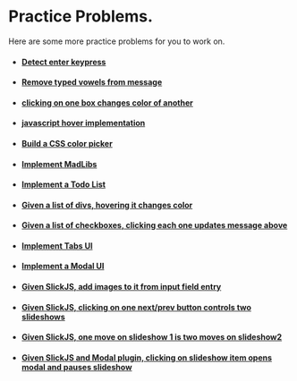 # Practice Problems.

Here are some more practice problems for you to work on.

* #### [Detect enter keypress](https://github.com/FEWDMaterials/UIReview/tree/master/p1)

* #### [Remove typed vowels from message](https://github.com/FEWDMaterials/UIReview/tree/master/p2)

* #### [clicking on one box changes color of another](https://github.com/FEWDMaterials/UIReview/tree/master/p3)

* #### [javascript hover implementation](https://github.com/FEWDMaterials/UIReview/tree/master/p4)

* #### [Build a CSS color picker](https://github.com/FEWDMaterials/UIReview/tree/master/p5)

* #### [Implement MadLibs](https://github.com/FEWDMaterials/UIReview/tree/master/p6)

* #### [Implement a Todo List](https://github.com/FEWDMaterials/UIReview/tree/master/p7)

* #### [Given a list of divs, hovering it changes color](https://github.com/FEWDMaterials/UIReview/tree/master/p8)

* #### [Given a list of checkboxes, clicking each one updates message above](https://github.com/FEWDMaterials/UIReview/tree/master/p9)

* #### [Implement Tabs UI](https://github.com/FEWDMaterials/UIReview/tree/master/p10)

* #### [Implement a Modal UI](https://github.com/FEWDMaterials/UIReview/tree/master/p11)

* #### [Given SlickJS, add images to it from input field entry](https://github.com/FEWDMaterials/UIReview/tree/master/p12)

* #### [Given SlickJS, clicking on one next/prev button controls two slideshows](https://github.com/FEWDMaterials/UIReview/tree/master/p13)

* #### [Given SlickJS, one move on slideshow 1 is two moves on slideshow2](https://github.com/FEWDMaterials/UIReview/tree/master/p14)

* #### [Given SlickJS and Modal plugin, clicking on slideshow item opens modal and pauses slideshow](https://github.com/FEWDMaterials/UIReview/tree/master/p15)
